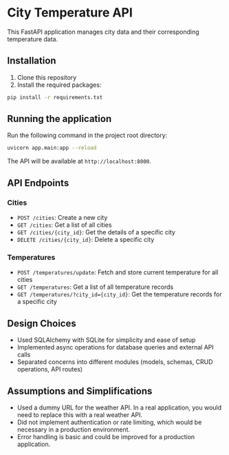 # City Temperature API

This FastAPI application manages city data and their corresponding temperature data.

## Installation

1. Clone this repository
2. Install the required packages:
```bash
pip install -r requirements.txt
```


## Running the application

Run the following command in the project root directory:
```bash
uvicorn app.main:app --reload
```

The API will be available at `http://localhost:8000`.

## API Endpoints

### Cities

- `POST /cities`: Create a new city
- `GET /cities`: Get a list of all cities
- `GET /cities/{city_id}`: Get the details of a specific city
- `DELETE /cities/{city_id}`: Delete a specific city

### Temperatures

- `POST /temperatures/update`: Fetch and store current temperature for all cities
- `GET /temperatures`: Get a list of all temperature records
- `GET /temperatures/?city_id={city_id}`: Get the temperature records for a specific city

## Design Choices

- Used SQLAlchemy with SQLite for simplicity and ease of setup
- Implemented async operations for database queries and external API calls
- Separated concerns into different modules (models, schemas, CRUD operations, API routes)

## Assumptions and Simplifications

- Used a dummy URL for the weather API. In a real application, you would need to replace this with a real weather API.
- Did not implement authentication or rate limiting, which would be necessary in a production environment.
- Error handling is basic and could be improved for a production application.